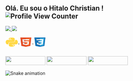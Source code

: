 ## Olá. Eu sou o Hitalo Christian !![Profile View Counter](https://komarev.com/ghpvc/?username=hitalo08)

 <div>
  <a href="https://github.com/hitalo08">
  <img height="150em" src="https://github-readme-stats.vercel.app/api?username=hitalo08&show_icons=true&theme=tokyonight&include_all_commits=true&count_private=true"/> <img height="150em" src="https://github-readme-stats.vercel.app/api/top-langs/?username=hitalo08&layout=compact&langs_count=7&theme=tokyonight"/>
</div>

<div style="display: inline_block"><br>
  <img align="center" alt="dan-Python" height="30" width="40" src="https://raw.githubusercontent.com/devicons/devicon/master/icons/python/python-plain.svg">
  <img align="center" alt="dan-HTML" height="30" width="40" src="https://raw.githubusercontent.com/devicons/devicon/master/icons/html5/html5-original.svg">
  <img align="center" alt="dan-CSS" height="30" width="40" src="https://raw.githubusercontent.com/devicons/devicon/master/icons/css3/css3-original.svg">
</div>
  
  ##

<div> 
 <a href="https://discord.gg/aaHXGcUj77" target="_blank"><img src="https://img.shields.io/badge/Discord-7289DA?style=for-the-badge&logo=discord&logoColor=white" target="_blank" height="28" width="125"></a> 
  <a href = "hitalofernandes08@gmail.com"><img src="https://img.shields.io/badge/-Gmail-%23333?style=for-the-badge&logo=gmail&logoColor=white" target="_blank" height="28" width="125"></a>
  <a href="https://www.linkedin.com/in/hitalo08/" target="_blank"><img src="https://img.shields.io/badge/-LinkedIn-%230077B5?style=for-the-badge&logo=linkedin&logoColor=white" target="_blank" height="28" width="125"></a>

  
 ![Snake animation](https://github.com/HITALO08/HITALO08/blob/output/github-contribution-grid-snake.svg)
 
</div>
